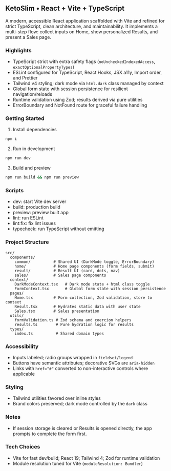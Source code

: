 ## KetoSlim • React + Vite + TypeScript

A modern, accessible React application scaffolded with Vite and refined for strict TypeScript, clean architecture, and maintainability. It implements a multi-step flow: collect inputs on Home, show personalized Results, and present a Sales page.

### Highlights
- TypeScript strict with extra safety flags (`noUncheckedIndexedAccess`, `exactOptionalPropertyTypes`)
- ESLint configured for TypeScript, React Hooks, JSX a11y, Import order, and Prettier
- Tailwind v4 styling; dark mode via `html.dark` class managed by context
- Global form state with session persistence for resilient navigation/reloads
- Runtime validation using Zod; results derived via pure utilities
- ErrorBoundary and NotFound route for graceful failure handling

### Getting Started
1) Install dependencies
```bash
npm i
```
2) Run in development
```bash
npm run dev
```
3) Build and preview
```bash
npm run build && npm run preview
```

### Scripts
- dev: start Vite dev server
- build: production build
- preview: preview built app
- lint: run ESLint
- lint:fix: fix lint issues
- typecheck: run TypeScript without emitting

### Project Structure
```
src/
  components/
    common/          # Shared UI (DarkMode toggle, ErrorBoundary)
    home/            # Home page components (form fields, submit)
    result/          # Result UI (card, dots, nav)
    sales/           # Sales page components
  context/
    DarkModeContext.tsx   # Dark mode state + html class toggle
    FormContext.tsx       # Global form state with session persistence
  pages/
    Home.tsx         # Form collection, Zod validation, store to context
    Result.tsx       # Hydrates static data with user state
    Sales.tsx        # Sales presentation
  utils/
    formValidation.ts # Zod schema and coercion helpers
    results.ts        # Pure hydration logic for results
  types/
    index.ts          # Shared domain types
```

### Accessibility
- Inputs labeled; radio groups wrapped in `fieldset/legend`
- Buttons have semantic attributes; decorative SVGs are `aria-hidden`
- Links with `href="#"` converted to non-interactive controls where applicable

### Styling
- Tailwind utilities favored over inline styles
- Brand colors preserved; dark mode controlled by the `dark` class

### Notes
- If session storage is cleared or Results is opened directly, the app prompts to complete the form first.

### Tech Choices
- Vite for fast dev/build; React 19; Tailwind 4; Zod for runtime validation
- Module resolution tuned for Vite (`moduleResolution: Bundler`)

